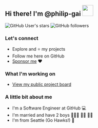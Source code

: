 ## Hi there! I'm @philip-gai <img src="https://user-images.githubusercontent.com/17363579/130145130-e5496302-0a6a-464f-ab10-cad7018b5791.gif" width="36">

![GitHub User's stars](https://img.shields.io/github/stars/philip-gai?affiliations=OWNER%2CCOLLABORATOR&style=social)
![GitHub followers](https://img.shields.io/github/followers/philip-gai?style=social)

### Let's connect
- Explore and ⭐ my projects
- Follow me here on GitHub
- [Sponsor me](https://github.com/sponsors/philip-gai) :heart:

### What I'm working on
- [View my public project board](https://github.com/users/philip-gai/projects/4)

### A little bit about me

- I'm a Software Engineer at GitHub 💻
- I'm married and have 2 boys 🦸🏼‍♀ 👶🏼 👶🏼
- I'm from Seattle (Go Hawks!) 🦅
 
